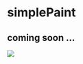 # simplePaint
## coming soon ...

<img src='https://user-images.githubusercontent.com/18533793/53453215-2f6aa100-3a2c-11e9-88c1-1c576e9ffaa3.PNG' >

